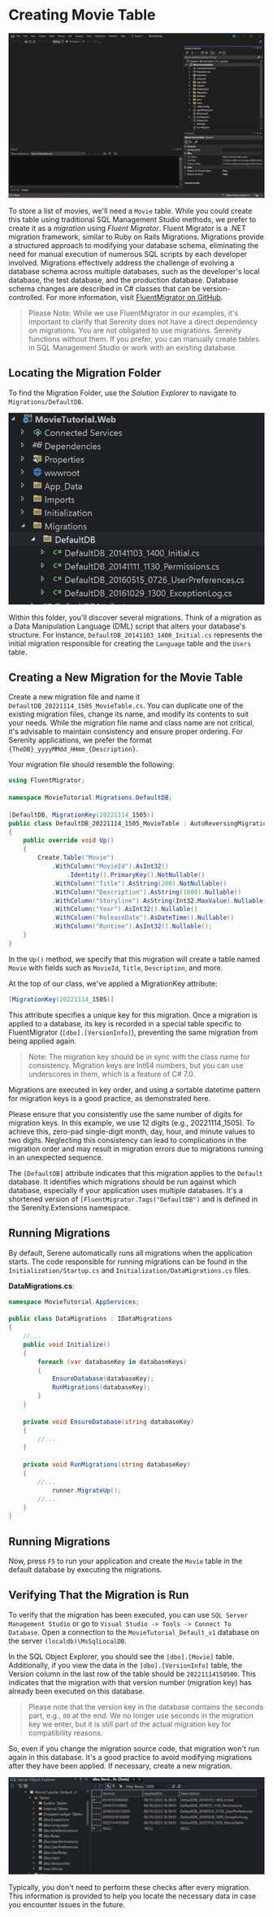# Creating Movie Table

![Creating Movie Table Animation](img/mdb-01-creating-movie-table.webp)

To store a list of movies, we'll need a `Movie` table. While you could create this table using traditional SQL Management Studio methods, we prefer to create it as a *migration* using *Fluent Migrator*. Fluent Migrator is a .NET migration framework, similar to Ruby on Rails Migrations. Migrations provide a structured approach to modifying your database schema, eliminating the need for manual execution of numerous SQL scripts by each developer involved. Migrations effectively address the challenge of evolving a database schema across multiple databases, such as the developer's local database, the test database, and the production database. Database schema changes are described in C# classes that can be version-controlled. For more information, visit [FluentMigrator on GitHub](https://github.com/schambers/fluentmigrator).

> Please Note: While we use FluentMigrator in our examples, it's important to clarify that Serenity does not have a direct dependency on migrations. You are not obligated to use migrations. Serenity functions without them. If you prefer, you can manually create tables in SQL Management Studio or work with an existing database.

## Locating the Migration Folder

To find the Migration Folder, use the *Solution Explorer* to navigate to `Migrations/DefaultDB`.

![Initial Migration Folder](img/initial_migration_folder.png)

Within this folder, you'll discover several migrations. Think of a migration as a Data Manipulation Language (DML) script that alters your database's structure. For instance, `DefaultDB_20141103_1400_Initial.cs` represents the initial migration responsible for creating the `Language` table and the `Users` table.

## Creating a New Migration for the Movie Table

Create a new migration file and name it `DefaultDB_20221114_1505_MovieTable.cs`. You can duplicate one of the existing migration files, change its name, and modify its contents to suit your needs. While the migration file name and class name are not critical, it's advisable to maintain consistency and ensure proper ordering. For Serenity applications, we prefer the format `{TheDB}_yyyyMMdd_HHmm_{Description}`.

Your migration file should resemble the following:

```csharp
using FluentMigrator;

namespace MovieTutorial.Migrations.DefaultDB;

[DefaultDB, MigrationKey(20221114_1505)]
public class DefaultDB_20221114_1505_MovieTable : AutoReversingMigration
{
    public override void Up()
    {
        Create.Table("Movie")
            .WithColumn("MovieId").AsInt32()
                .Identity().PrimaryKey().NotNullable()
            .WithColumn("Title").AsString(200).NotNullable()
            .WithColumn("Description").AsString(1000).Nullable()
            .WithColumn("Storyline").AsString(Int32.MaxValue).Nullable()
            .WithColumn("Year").AsInt32().Nullable()
            .WithColumn("ReleaseDate").AsDateTime().Nullable()
            .WithColumn("Runtime").AsInt32().Nullable();
    }
}
```

In the `Up()` method, we specify that this migration will create a table named `Movie` with fields such as `MovieId`, `Title`, `Description`, and more.

At the top of our class, we've applied a MigrationKey attribute:

```csharp
[MigrationKey(20221114_1505)]
```

This attribute specifies a unique key for this migration. Once a migration is applied to a database, its key is recorded in a special table specific to FluentMigrator (`[dbo].[VersionInfo]`), preventing the same migration from being applied again.

> Note: The migration key should be in sync with the class name for consistency. Migration keys are Int64 numbers, but you can use underscores in them, which is a feature of C# 7.0.

Migrations are executed in key order, and using a sortable datetime pattern for migration keys is a good practice, as demonstrated here.

Please ensure that you consistently use the same number of digits for migration keys. In this example, we use 12 digits (e.g., 20221114_1505). To achieve this, zero-pad single-digit month, day, hour, and minute values to two digits. Neglecting this consistency can lead to complications in the migration order and may result in migration errors due to migrations running in an unexpected sequence.

The `[DefaultDB]` attribute indicates that this migration applies to the `Default` database. It identifies which migrations should be run against which database, especially if your application uses multiple databases. It's a shortened version of `[FluentMigrator.Tags("DefaultDB")` and is defined in the Serenity.Extensions namespace.

## Running Migrations

By default, Serene automatically runs all migrations when the application starts. The code responsible for running migrations can be found in the `Initialization/Startup.cs` and `Initialization/DataMigrations.cs` files.

**DataMigrations.cs**:
```csharp
namespace MovieTutorial.AppServices;

public class DataMigrations : IDataMigrations
{
    //...
    public void Initialize()
    {
        foreach (var databaseKey in databaseKeys)
        {
            EnsureDatabase(databaseKey);
            RunMigrations(databaseKey);
        }
    }

    private void EnsureDatabase(string databaseKey)
    {
        //...
    }

    private void RunMigrations(string databaseKey)
    {
        //...
            runner.MigrateUp();
        //...
    }
}
```

## Running Migrations

Now, press `F5` to run your application and create the `Movie` table in the default database by executing the migrations.

## Verifying That the Migration is Run

To verify that the migration has been executed, you can use `SQL Server Management Studio` or go to `Visual Studio -> Tools -> Connect To Database`. Open a connection to the `MovieTutorial_Default_v1` database on the server `(localdb)\MsSqlLocalDB`.

In the SQL Object Explorer, you should see the `[dbo].[Movie]` table. Additionally, if you view the data in the `[dbo].[VersionInfo]` table, the Version column in the last row of the table should be `20221114150500`. This indicates that the migration with that version number (migration key) has already been executed on this database.

> Please note that the version key in the database contains the seconds part, e.g., `00` at the end. We no longer use seconds in the migration key we enter, but it is still part of the actual migration key for compatibility reasons.

So, even if you change the migration source code, that migration won't run again in this database. It's a good practice to avoid modifying migrations after they have been applied. If necessary, create a new migration.

![Migration VersionInfo Table](img/movie-migration-check.png)

Typically, you don't need to perform these checks after every migration. This information is provided to help you locate the necessary data in case you encounter issues in the future.